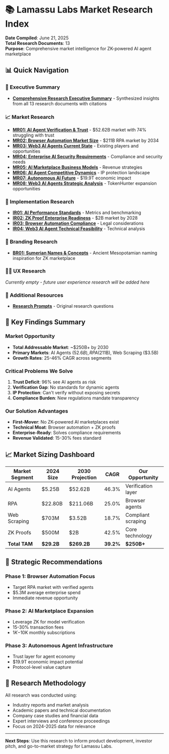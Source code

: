 # 📚 Lamassu Labs Market Research Index

**Date Compiled**: June 21, 2025  
**Total Research Documents**: 13  
**Purpose**: Comprehensive market intelligence for ZK-powered AI agent marketplace

## 📊 Quick Navigation

### 🌟 Executive Summary
- [**Comprehensive Research Executive Summary**](EXECUTIVE_SUMMARY_ALL_RESEARCH.md) - Synthesized insights from all 13 research documents with citations

### 📈 Market Research
- [**MR01: AI Agent Verification & Trust**](market_research/MR01_ai_agents_verification_and_trust.md) - $52.62B market with 74% struggling with trust
- [**MR02: Browser Automation Market Size**](market_research/MR02_browser_automation_market_size.md) - $211B RPA market by 2034
- [**MR03: Web3 AI Agents Current State**](market_research/MR03_web3_ai_agents_current_state.md) - Existing players and opportunities
- [**MR04: Enterprise AI Security Requirements**](market_research/MR04_ai_agent_adoption_requirements.md) - Compliance and security needs
- [**MR05: AI Marketplace Business Models**](market_research/MR05_ai_agent_marketplaces_business_models.md) - Revenue strategies
- [**MR06: AI Agent Competitive Dynamics**](market_research/MR06_ai_agents_competitive_dynamics.md) - IP protection landscape
- [**MR07: Autonomous AI Future**](market_research/MR07_autonomous_ai_agents_future.md) - $19.9T economic impact
- [**MR08: Web3 AI Agents Strategic Analysis**](market_research/MR08_web3_ai_agents_strategic_analysis.md) - TokenHunter expansion opportunities

### 🔧 Implementation Research
- [**IR01: AI Performance Standards**](implementation_research/IR01_ai_agent_performance_standards.md) - Metrics and benchmarking
- [**IR02: ZK Proof Enterprise Readiness**](implementation_research/IR02_zk_proof_enterprise_readiness.md) - $2B market by 2028
- [**IR03: Browser Automation Compliance**](implementation_research/IR03_browser_automation_compliance_landscape.md) - Legal considerations
- [**IR04: Web3 AI Agent Technical Feasibility**](implementation_research/IR04_web3_ai_agent_technical_feasibility_analysis.md) - Technical analysis

### 🎨 Branding Research
- [**BR01: Sumerian Names & Concepts**](branding_research/BR01_sumarien_names.md) - Ancient Mesopotamian naming inspiration for ZK marketplace

### 🧑‍💻 UX Research
*Currently empty - future user experience research will be added here*

### 📄 Additional Resources
- [**Research Prompts**](../internal_docs/strategy/LAMASSU_LABS_RESEARCH_PROMPTS.md) - Original research questions

## 🎯 Key Findings Summary

### Market Opportunity
- **Total Addressable Market**: ~$250B+ by 2030
- **Primary Markets**: AI Agents ($52.6B), RPA ($211B), Web Scraping ($3.5B)
- **Growth Rates**: 25-46% CAGR across segments

### Critical Problems We Solve
1. **Trust Deficit**: 96% see AI agents as risk
2. **Verification Gap**: No standards for dynamic agents
3. **IP Protection**: Can't verify without exposing secrets
4. **Compliance Burden**: New regulations mandate transparency

### Our Solution Advantages
- **First-Mover**: No ZK-powered AI marketplaces exist
- **Technical Moat**: Browser automation + ZK proofs
- **Enterprise-Ready**: Solves compliance requirements
- **Revenue Validated**: 15-30% fees standard

## 📈 Market Sizing Dashboard

| Market Segment | 2024 Size | 2030 Projection | CAGR | Our Opportunity |
|----------------|-----------|-----------------|------|-----------------|
| AI Agents | $5.25B | $52.62B | 46.3% | Verification layer |
| RPA | $22.80B | $211.06B | 25.0% | Browser agents |
| Web Scraping | $703M | $3.52B | 18.7% | Compliant scraping |
| ZK Proofs | $500M | $2B | 42.5% | Core technology |
| **Total TAM** | **$29.2B** | **$269.2B** | **39.2%** | **$250B+** |

## 🚀 Strategic Recommendations

### Phase 1: Browser Automation Focus
- Target RPA market with verified agents
- $5.3M average enterprise spend
- Immediate revenue opportunity

### Phase 2: AI Marketplace Expansion
- Leverage ZK for model verification
- 15-30% transaction fees
- $1K-$10K monthly subscriptions

### Phase 3: Autonomous Agent Infrastructure
- Trust layer for agent economy
- $19.9T economic impact potential
- Protocol-level value capture

## 📝 Research Methodology

All research was conducted using:
- Industry reports and market analysis
- Academic papers and technical documentation
- Company case studies and financial data
- Expert interviews and conference proceedings
- Focus on 2024-2025 data for relevance

---

**Next Steps**: Use this research to inform product development, investor pitch, and go-to-market strategy for Lamassu Labs.